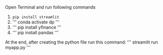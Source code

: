 Open Terminal and run following commands

1. ``` pip install streamlit ```
2. ''' conda activate dp '''
3. ''' pip install yfinance '''
4. ''' pip install pandas '''

At the end, after creating the python file run this command:
''' streamlit run myapp.py '''

